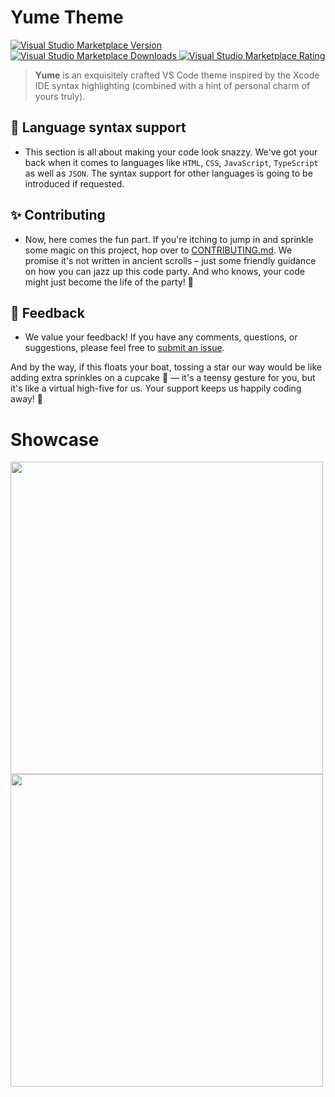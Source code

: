# Yume Theme

<p>
  <a href="https://marketplace.visualstudio.com/items?itemName=feelthatvib3.yume-theme">
    <img alt="Visual Studio Marketplace Version" src="https://img.shields.io/visual-studio-marketplace/v/feelthatvib3.yume-theme?label=Visual%20Studio%20Marketplace&color=pink" />
  </a>
  <a href="https://marketplace.visualstudio.com/items?itemName=feelthatvib3.yume-theme">
    <img alt="Visual Studio Marketplace Downloads" src="https://img.shields.io/visual-studio-marketplace/d/feelthatvib3.yume-theme?label=Downloads&color=pink" />
  </a>
  <a href="https://marketplace.visualstudio.com/items?itemName=feelthatvib3.yume-theme">
    <img alt="Visual Studio Marketplace Rating" src="https://img.shields.io/visual-studio-marketplace/r/feelthatvib3.yume-theme?label=Rating&color=pink" />
  </a>
</p>

> **Yume** is an exquisitely crafted VS Code theme inspired by the Xcode IDE syntax highlighting (combined with a hint of personal charm of yours truly).

## 📖 Language syntax support

- This section is all about making your code look snazzy. We've got your back when it comes to languages like `HTML`, `CSS`, `JavaScript`, `TypeScript` as well as `JSON`. The syntax support for other languages is going to be introduced if requested.

## ✨ Contributing

- Now, here comes the fun part. If you're itching to jump in and sprinkle some magic on this project, hop over to [CONTRIBUTING.md](https://github.com/yume-theme/yume-vscode/blob/main/CONTRIBUTING.md). We promise it's not written in ancient scrolls – just some friendly guidance on how you can jazz up this code party. And who knows, your code might just become the life of the party! 🎉

## 🙋 Feedback

- We value your feedback! If you have any comments, questions, or suggestions, please feel free to [submit an issue](https://github.com/yume-theme/yume-vscode/issues/new).

And by the way, if this floats your boat, tossing a star our way would be like adding extra sprinkles on a cupcake 🧁 — it's a teensy gesture for you, but it's like a virtual high-five for us. Your support keeps us happily coding away! 🌟

# Showcase

<img src="https://i.imgur.com/PIBxZ3T.png" width="500px" />
<img src="https://i.imgur.com/pfYSIFE.png" width="500px" />
